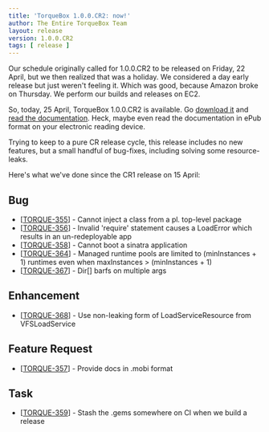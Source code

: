 ```yaml
---
title: 'TorqueBox 1.0.0.CR2: now!'
author: The Entire TorqueBox Team
layout: release
version: 1.0.0.CR2
tags: [ release ]
---
```


[download]: /download
[docs]: /documentation/1.0.0.CR2/

Our schedule originally called for 1.0.0.CR2 to be released on Friday, 22 April, but we
then realized that was a holiday.  We considered a day early release but just weren't feeling
it.  Which was good, because Amazon broke on Thursday.  We perform our builds and releases on
EC2.

So, today, 25 April, TorqueBox 1.0.0.CR2 is available.  Go [download it][download] and [read the documentation][docs].
Heck, maybe even read the documentation in ePub format on your electronic reading device.

Trying to keep to a pure CR release cycle, this release includes no new features, but
a small handful of bug-fixes, including solving some resource-leaks.

Here's what we've done since the CR1 release on 15 April:


<h2>        Bug
</h2>
<ul>
<li>[<a href='https://issues.jboss.org/browse/TORQUE-355'>TORQUE-355</a>] -         Cannot inject a class from a pl. top-level package
</li>
<li>[<a href='https://issues.jboss.org/browse/TORQUE-356'>TORQUE-356</a>] -         Invalid &#39;require&#39; statement causes a LoadError which results in an un-redeployable app
</li>
<li>[<a href='https://issues.jboss.org/browse/TORQUE-358'>TORQUE-358</a>] -         Cannot boot a sinatra application
</li>
<li>[<a href='https://issues.jboss.org/browse/TORQUE-364'>TORQUE-364</a>] -         Managed runtime pools are limited to (minInstances + 1) runtimes even when maxInstances &gt; (minInstances + 1)
</li>
<li>[<a href='https://issues.jboss.org/browse/TORQUE-367'>TORQUE-367</a>] -         Dir[] barfs on multiple args
</li>
</ul>
                
<h2>        Enhancement
</h2>
<ul>
<li>[<a href='https://issues.jboss.org/browse/TORQUE-368'>TORQUE-368</a>] -         Use non-leaking form of LoadServiceResource from VFSLoadService
</li>
</ul>
    
<h2>        Feature Request
</h2>
<ul>
<li>[<a href='https://issues.jboss.org/browse/TORQUE-357'>TORQUE-357</a>] -         Provide docs in .mobi format
</li>
</ul>
                        
<h2>        Task
</h2>
<ul>
<li>[<a href='https://issues.jboss.org/browse/TORQUE-359'>TORQUE-359</a>] -         Stash the .gems somewhere on CI when we build a release
</li>
</ul>
        
